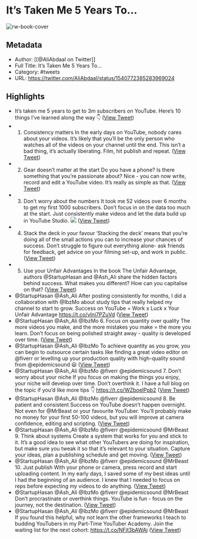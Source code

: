 # It’s Taken Me 5 Years To...

![rw-book-cover](https://pbs.twimg.com/profile_images/1496857274165436420/yjDjLCDh.jpg)

## Metadata
- Author: [[@AliAbdaal on Twitter]]
- Full Title: It’s Taken Me 5 Years To...
- Category: #tweets
- URL: https://twitter.com/AliAbdaal/status/1540772385283969024

## Highlights
- It’s taken me 5 years to get to 3m subscribers on YouTube.
  Here’s 10 things I’ve learned along the way 👇 ([View Tweet](https://twitter.com/AliAbdaal/status/1540772385283969024))
- 1. Consistency matters
  In the early days on YouTube, nobody cares about your videos.
  It’s likely that you’ll be the only person who watches all of the videos on your channel until the end. This isn’t a bad thing, it’s actually liberating. Film, hit publish and repeat. ([View Tweet](https://twitter.com/AliAbdaal/status/1540772388748525569))
- 2. Gear doesn’t matter at the start
  Do you have a phone? Is there something that you’re passionate about?
  Nice - you can now write, record and edit a YouTube video. It’s really as simple as that. ([View Tweet](https://twitter.com/AliAbdaal/status/1540772391227428865))
- 3. Don’t worry about the numbers
  It took me 52 videos over 6 months to get my first 1000 subscribers.
  Don’t focus in on the data too much at the start. Just consistently make videos and let the data build up in YouTube Studio. 
  ![](https://pbs.twimg.com/media/FWHsVGnWAAAWs4Y.jpg) ([View Tweet](https://twitter.com/AliAbdaal/status/1540772398642782208))
- 4. Stack the deck in your favour 
  ‘Stacking the deck’ means that you’re doing all of the small actions you can to increase your chances of success. 
  Don’t struggle to figure out everything alone- ask friends for feedback, get advice on your filming set-up, and work in public. ([View Tweet](https://twitter.com/AliAbdaal/status/1540772401021083648))
- 5. Use your Unfair Advantages
  In the book The Unfair Advantage, authors @StartupHasan and @Ash_Ali share the hidden factors behind success.
  What makes you different? How can you capitalise on that? ([View Tweet](https://twitter.com/AliAbdaal/status/1540772402946224128))
- @StartupHasan @Ash_Ali After posting consistently for months, I did a collaboration with @IbzMo about study tips that really helped my channel to start to grow. 
  Success on YouTube = Work x Luck x Your Unfair Advantage
  https://t.co/vIni7PZuVd ([View Tweet](https://twitter.com/AliAbdaal/status/1540772405102071811))
- @StartupHasan @Ash_Ali @IbzMo 6. Focus on quantity over quality
  The more videos you make, and the more mistakes you make = the more you learn. Don’t focus on being polished straight away - quality is developed over time. ([View Tweet](https://twitter.com/AliAbdaal/status/1540772407287468032))
- @StartupHasan @Ash_Ali @IbzMo To achieve quantity as you grow, you can begin to outsource certain tasks like finding a great video editor on @fiverr or levelling up your production quality with high-quality sound from @epidemicsound 😃 ([View Tweet](https://twitter.com/AliAbdaal/status/1540772409363644417))
- @StartupHasan @Ash_Ali @IbzMo @fiverr @epidemicsound 7. Don’t worry about your niche 
  If you focus on making the things you enjoy, your niche will develop over time. Don’t overthink it.
  I have a full blog on the topic if you’d like more tips 👇 https://t.co/WZboelPpb2 ([View Tweet](https://twitter.com/AliAbdaal/status/1540772411334750209))
- @StartupHasan @Ash_Ali @IbzMo @fiverr @epidemicsound 8. Be patient and consistent 
  Success on YouTube doesn’t happen overnight. Not even for @MrBeast or your favourite YouTuber.
  You’ll probably make no money for your first 50-100 videos, but you will improve at camera confidence, editing and scripting. ([View Tweet](https://twitter.com/AliAbdaal/status/1540772413452984320))
- @StartupHasan @Ash_Ali @IbzMo @fiverr @epidemicsound @MrBeast 9. Think about systems
  Create a system that works for you and stick to it. It’s a good idea to see what other YouTubers are doing for inspiration, but make sure you tweak it so that it’s relevant to your situation.
  Capture your ideas, plan a publishing schedule and get moving. ([View Tweet](https://twitter.com/AliAbdaal/status/1540772415491510272))
- @StartupHasan @Ash_Ali @IbzMo @fiverr @epidemicsound @MrBeast 10. Just publish
  With your phone or camera, press record and start uploading content.
  In my early days, I saved some of my best ideas until I had the beginning of an audience. I knew that I needed to focus on reps before expecting my videos to do anything. ([View Tweet](https://twitter.com/AliAbdaal/status/1540772417588436992))
- @StartupHasan @Ash_Ali @IbzMo @fiverr @epidemicsound @MrBeast Don’t procrastinate or overthink things.
  YouTube is fun - focus on the journey, not the destination. ([View Tweet](https://twitter.com/AliAbdaal/status/1540772419761225728))
- @StartupHasan @Ash_Ali @IbzMo @fiverr @epidemicsound @MrBeast If you found this helpful, why not learn the other frameworks I teach to budding YouTubers in my Part-Time YouTuber Academy.
  Join the waiting list for the next cohort: https://t.co/NFjt3bAWAj ([View Tweet](https://twitter.com/AliAbdaal/status/1540772421791207424))
